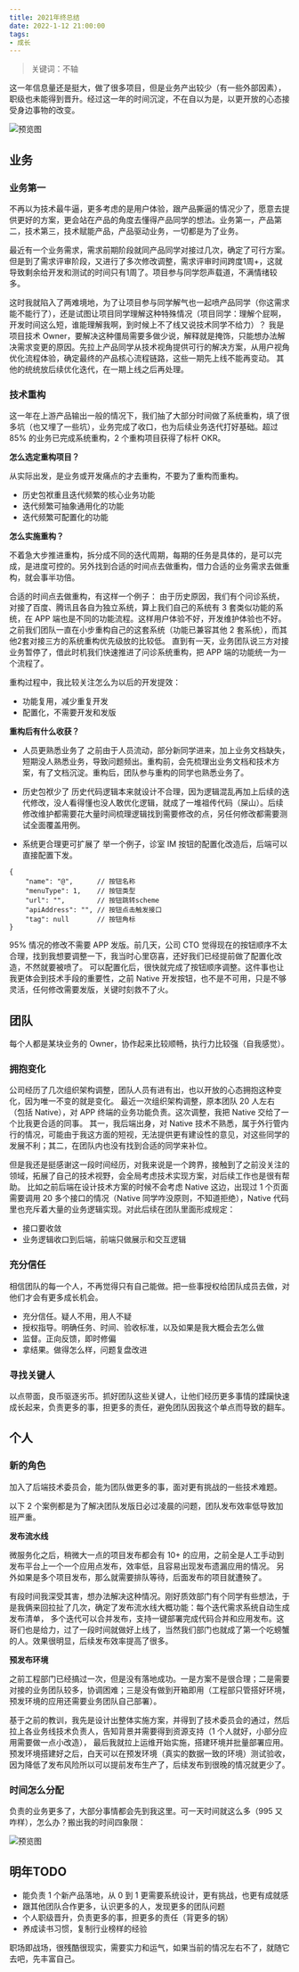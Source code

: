 ```yaml
---
title: 2021年终总结
date: 2022-1-12 21:00:00
tags:
- 成长
---
```


> 关键词：不轴

这一年信息量还是挺大，做了很多项目，但是业务产出较少（有一些外部因素），职级也未能得到晋升。经过这一年的时间沉淀，不在自以为是，以更开放的心态接受身边事物的改变。

![预览图](//img0.fanhaobai.com/2021/01/2021-personal-summary/10183cff-d8cc-4e5f-97cb-b897a256bd41.png)<!--more-->


## 业务

### 业务第一

不再以为技术最牛逼，更多考虑的是用户体验，跟产品撕逼的情况少了，愿意去提供更好的方案，更会站在产品的角度去懂得产品同学的想法。业务第一，产品第二，技术第三，技术赋能产品，产品驱动业务，一切都是为了业务。

最近有一个业务需求，需求前期阶段就同产品同学对接过几次，确定了可行方案。但是到了需求评审阶段，又进行了多次修改调整，需求评审时间跨度1周+，这就导致剩余给开发和测试的时间只有1周了。项目参与同学怨声载道，不满情绪较多。

这时我就陷入了两难境地，为了让项目参与同学解气也一起喷产品同学（你这需求能不能行了），还是试图让项目同学理解这种特殊情况（项目同学：理解个屁啊，开发时间这么短，谁能理解我啊，到时候上不了线又说技术同学不给力）？
我是项目技术 Owner，要解决这种僵局需要多做少说，解释就是掩饰，只能想办法解决需求变更的原因。先拉上产品同学从技术视角提供可行的解决方案，从用户视角优化流程体验，确定最终的产品核心流程链路，这些一期先上线不能再变动。
其他的统统放后续优化迭代，在一期上线之后再处理。

### 技术重构

这一年在上游产品输出一般的情况下，我们抽了大部分时间做了系统重构，填了很多坑（也又埋了一些坑），业务完成了收口，也为后续业务迭代打好基础。超过 85% 的业务已完成系统重构，2 个重构项目获得了标杆 OKR。

**怎么选定重构项目？**

从实际出发，是业务或开发痛点的才去重构，不要为了重构而重构。
* 历史包袱重且迭代频繁的核心业务功能
* 迭代频繁可抽象通用化的功能
* 迭代频繁可配置化的功能

**怎么实施重构？**

不着急大步推进重构，拆分成不同的迭代周期，每期的任务是具体的，是可以完成，是进度可控的。另外找到合适的时间点去做重构，借力合适的业务需求去做重构，就会事半功倍。

合适的时间点去做重构，有这样一个例子：
由于历史原因，我们有个问诊系统，对接了百度、腾讯且各自为独立系统，算上我们自己的系统有 3 套类似功能的系统，在 APP 端也是不同的功能流程。这样用户体验不好，开发维护体验也不好。
之前我们团队一直在小步重构自己的这套系统（功能已兼容其他 2 套系统），而其他2套对接三方的系统重构优先级放的比较低。
直到有一天，业务团队说三方对接业务暂停了，借此时机我们快速推进了问诊系统重构，把 APP 端的功能统一为一个流程了。

重构过程中，我比较关注怎么为以后的开发提效：
* 功能复用，减少重复开发
* 配置化，不需要开发和发版

**重构后有什么收获？**

* 人员更熟悉业务了
之前由于人员流动，部分新同学进来，加上业务文档缺失，短期没人熟悉业务，导致问题频出。重构前，会先梳理出业务文档和技术方案，有了文档沉淀。重构后，团队参与重构的同学也熟悉业务了。

* 历史包袱少了
历史代码逻辑本来就设计不合理，因为逻辑混乱再加上后续的迭代修改，没人看得懂也没人敢优化逻辑，就成了一堆祖传代码（屎山）。后续修改维护都需要花大量时间梳理逻辑找到需要修改的点，另任何修改都需要测试全面覆盖用例。

* 系统更合理更可扩展了
举一个例子，诊室 IM 按钮的配置化改造后，后端可以直接配置下发。

```goland
{
    "name": "@",      // 按钮名称
    "menuType": 1,    // 按钮类型
    "url": "",        // 按钮跳转scheme
    "apiAddress": "", // 按钮点击触发接口
    "tag": null       // 按钮角标
}
```
95% 情况的修改不需要 APP 发版。前几天，公司 CTO 觉得现在的按钮顺序不太合理，找到我想要调整一下，我当时心里窃喜，还好我们已经提前做了配置化改造，不然就要被喷了。
可以配置化后，很快就完成了按钮顺序调整。这件事也让我更体会到技术手段的重要性，之前 Native 开发按钮，也不是不可用，只是不够灵活，任何修改需要发版，关键时刻救不了火。


## 团队

每个人都是某块业务的 Owner，协作起来比较顺畅，执行力比较强（自我感觉）。

### 拥抱变化

公司经历了几次组织架构调整，团队人员有进有出，也以开放的心态拥抱这种变化，因为唯一不变的就是变化。
最近一次组织架构调整，原本团队 20 人左右（包括 Native），对 APP 终端的业务功能负责。这次调整，我把 Native 交给了一个比我更合适的同事。
其一，我后端出身，对 Native 技术不熟悉，属于外行管内行的情况，可能由于我这方面的短视，无法提供更有建设性的意见，对这些同学的发展不利；其二，在团队内也没有找到合适的同学来补位。

但是我还是挺感谢这一段时间经历，对我来说是一个跨界，接触到了之前没关注的领域，拓展了自己的技术视野，会全局考虑技术实现方案，对后续工作也是很有帮助。
比如之前后端在设计技术方案的时候不会考虑 Native 这边，出现过 1 个页面需要调用 20 多个接口的情况（Native 同学咋没原则，不知道拒绝），Native 代码里也充斥着大量的业务逻辑实现。对此后续在团队里面形成规定：
* 接口要收敛
* 业务逻辑收口到后端，前端只做展示和交互逻辑

### 充分信任

相信团队的每一个人，不再觉得只有自己能做。把一些事授权给团队成员去做，对他们才会有更多成长机会。
* 充分信任。疑人不用，用人不疑
* 授权指导。明确任务、时间、验收标准，以及如果是我大概会去怎么做
* 监督。正向反馈，即时修偏
* 拿结果。做得怎么样，问题复盘改进

### 寻找关键人

以点带面，良币驱逐劣币。抓好团队这些关键人，让他们经历更多事情的蹂躏快速成长起来，负责更多的事，担更多的责任，避免团队因我这个单点而导致的翻车。


## 个人

### 新的角色

加入了后端技术委员会，能为团队做更多的事，面对更有挑战的一些技术难题。

以下 2 个案例都是为了解决团队发版日必过凌晨的问题，团队发布效率低导致加班严重。

**发布流水线**

微服务化之后，稍微大一点的项目发布都会有 10+ 的应用，之前全是人工手动到发布平台上一个一个应用点发布，效率低，且容易出现发布遗漏应用的情况。
另外如果是多个项目发布，那么就需要排队等待，后面发布的项目就遭殃了。

有段时间我深受其害，想办法解决这种情况。刚好质效部门有个同学有些想法，于是我俩来回拉扯了几次，确定了发布流水线大概功能：每个迭代需求系统自动生成发布清单，
多个迭代可以合并发布，支持一键部署完成代码合并和应用发布。这哥们也是给力，过了一段时间就做好上线了，当然我们部门也就成了第一个吃螃蟹的人。效果很明显，后续发布效率提高了很多。

**预发布环境**

之前工程部门已经搞过一次，但是没有落地成功。一是方案不是很合理；二是需要对接的业务团队较多，协调困难；三是没有做到开箱即用（工程部只管搭好环境，预发环境的应用还需要业务团队自己部署）。

基于之前的教训，我先是设计出整体实施方案，并得到了技术委员会的通过，然后拉上各业务线技术负责人，告知背景并需要得到资源支持（1 个人就好，小部分应用需要做一点小改造）， 最后我就拉上运维开始实施，搭建环境并批量部署应用。
预发环境搭建好之后，白天可以在预发环境（真实的数据一致的环境）测试验收，因为降低了发布风险所以可以提前发布生产了，后续发布到很晚的情况就更少了。

### 时间怎么分配

负责的业务更多了，大部分事情都会先到我这里。可一天时间就这么多（995 又咋样），怎么办？搬出我的时间四象限：

![预览图](//img0.fanhaobai.com/2021/01/2021-personal-summary/a2d1e849-2e1f-42a3-a054-69005e91755b.jpg)


## 明年TODO

* 能负责 1 个新产品落地，从 0 到 1 更需要系统设计，更有挑战，也更有成就感
* 跟其他团队合作更多，认识更多的人，发现更多的团队问题
* 个人职级晋升，负责更多的事，担更多的责任（背更多的锅）
* 养成读书习惯，复制行业榜样的经验

职场即战场，很残酷很现实，需要实力和运气，如果当前的情况左右不了，就随它去吧，先丰富自己。